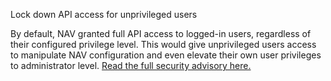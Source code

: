 Lock down API access for unprivileged users

By default, NAV granted full API access to logged-in users, regardless of their configured privilege level.  This would give unprivileged users access to manipulate NAV configuration and even elevate their own user privileges to administrator level.  [Read the full security advisory here.](https://github.com/Uninett/nav/security/advisories/GHSA-gprr-5vvf-582g)
